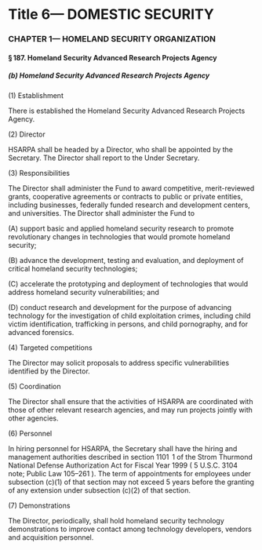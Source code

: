 
# Title 6— DOMESTIC SECURITY
### CHAPTER 1— HOMELAND SECURITY ORGANIZATION
#### § 187. Homeland Security Advanced Research Projects Agency
##### (b) Homeland Security Advanced Research Projects Agency

(1) Establishment

There is established the Homeland Security Advanced Research Projects Agency.

(2) Director

HSARPA shall be headed by a Director, who shall be appointed by the Secretary. The Director shall report to the Under Secretary.

(3) Responsibilities

The Director shall administer the Fund to award competitive, merit-reviewed grants, cooperative agreements or contracts to public or private entities, including businesses, federally funded research and development centers, and universities. The Director shall administer the Fund to

(A) support basic and applied homeland security research to promote revolutionary changes in technologies that would promote homeland security;

(B) advance the development, testing and evaluation, and deployment of critical homeland security technologies;

(C) accelerate the prototyping and deployment of technologies that would address homeland security vulnerabilities; and

(D) conduct research and development for the purpose of advancing technology for the investigation of child exploitation crimes, including child victim identification, trafficking in persons, and child pornography, and for advanced forensics.

(4) Targeted competitions

The Director may solicit proposals to address specific vulnerabilities identified by the Director.

(5) Coordination

The Director shall ensure that the activities of HSARPA are coordinated with those of other relevant research agencies, and may run projects jointly with other agencies.

(6) Personnel

In hiring personnel for HSARPA, the Secretary shall have the hiring and management authorities described in section 1101  1 of the Strom Thurmond National Defense Authorization Act for Fiscal Year 1999 ( 5 U.S.C. 3104 note; Public Law 105–261 ). The term of appointments for employees under subsection (c)(1) of that section may not exceed 5 years before the granting of any extension under subsection (c)(2) of that section.

(7) Demonstrations

The Director, periodically, shall hold homeland security technology demonstrations to improve contact among technology developers, vendors and acquisition personnel.
